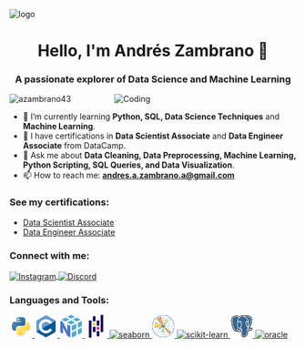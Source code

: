 ![logo](https://camo.githubusercontent.com/d7ac69e17d0d43eddee57a5dd75a2ea6be898887687c3d5f5fa748668d3a70ae/68747470733a2f2f692e696d6775722e636f6d2f5245514b3056552e6a7067)

<h1 align="center">Hello, I'm Andrés Zambrano 👋</h1>
<h3 align="center">A passionate explorer of Data Science and Machine Learning</h3>

<img align="right" alt="Coding" width="320" src="https://media.giphy.com/media/AynUwd5uKhIevEWx54/giphy.gif">
    
<p align="left"> <img src="https://komarev.com/ghpvc/?username=azambrano43&label=Profile%20views&color=0e75b6&style=flat"
        alt="azambrano43" /> </p>

- 🌱 I’m currently learning **Python, SQL, Data Science Techniques** and **Machine Learning**.
- 📜 I have certifications in **Data Scientist Associate** and **Data Engineer Associate** from DataCamp.
- 💬 Ask me about **Data Cleaning, Data Preprocessing, Machine Learning, Python Scripting, SQL Queries, and Data Visualization**.
- 📫 How to reach me: **andres.a.zambrano.a@gmail.com**

<h3 align="left">See my certifications:</h3>
<ul>
    <li>
        <a href="https://www.datacamp.com/certificate/DSA0016885280951" target="_blank">Data Scientist Associate</a>
    </li>
    <li>
        <a href="https://www.datacamp.com/certificate/DEA0015972306453" target="_blank">Data Engineer Associate</a>
    </li>
</ul>

<h3 align="left">Connect with me:</h3>
<p align="left">
    <a href="https://www.instagram.com/azambrano43/" target="blank">
        <img align="center" src="https://raw.githubusercontent.com/rahuldkjain/github-profile-readme-generator/master/src/images/icons/Social/instagram.svg" alt="Instagram" height="30" width="30" />
    </a>
    <a href="https://discordapp.com/users/414133002717626390" target="blank">
        <img align="center" src="https://raw.githubusercontent.com/rahuldkjain/github-profile-readme-generator/master/src/images/icons/Social/discord.svg" alt="Discord" height="40" width="40" />
    </a>
</p>



<h3 align="left">Languages and Tools:</h3>
<p align="left">
    <!-- Lenguajes -->
    <a href="https://www.python.org" target="_blank" rel="noreferrer"> 
        <img src="https://raw.githubusercontent.com/devicons/devicon/master/icons/python/python-original.svg" alt="python" width="40" height="40" /> 
    </a>
    <a href="https://www.cprogramming.com/" target="_blank" rel="noreferrer"> 
        <img src="https://raw.githubusercontent.com/devicons/devicon/master/icons/c/c-original.svg" alt="c" width="40" height="40" /> 
    </a>
    <!-- Herramientas -->
    <a href="https://numpy.org/" target="_blank" rel="noreferrer"> 
        <img src="https://raw.githubusercontent.com/devicons/devicon/master/icons/numpy/numpy-original.svg" alt="numpy" width="40" height="40" /> 
    </a> 
    <a href="https://pandas.pydata.org/" target="_blank" rel="noreferrer"> 
        <img src="https://raw.githubusercontent.com/devicons/devicon/master/icons/pandas/pandas-original.svg" alt="pandas" width="40" height="40" /> 
    </a>
    <a href="https://seaborn.pydata.org/" target="_blank" rel="noreferrer"> <img src="https://seaborn.pydata.org/_images/logo-mark-lightbg.svg" alt="seaborn" width="40" height="40"/> </a> 
    <a href="https://matplotlib.org/" target="_blank" rel="noreferrer"> 
        <img src="https://raw.githubusercontent.com/devicons/devicon/master/icons/matplotlib/matplotlib-original.svg" alt="matplotlib" width="40" height="40" /> 
    </a> 
    <a href="https://scikit-learn.org/" target="_blank" rel="noreferrer"> 
        <img src="https://upload.wikimedia.org/wikipedia/commons/0/05/Scikit_learn_logo_small.svg" alt="scikit-learn" width="40" height="40" /> 
    </a>
    <a href="https://www.postgresql.org/" target="_blank" rel="noreferrer"> 
        <img src="https://raw.githubusercontent.com/devicons/devicon/master/icons/postgresql/postgresql-original.svg" alt="postgresql" width="40" height="40" /> 
    </a> 
    <a href="https://www.oracle.com/database/" target="_blank" rel="noreferrer"> 
        <img src="https://www.vectorlogo.zone/logos/oracle/oracle-icon.svg" alt="oracle" width="40" height="40" /> 
    </a>
</p>
